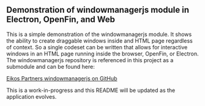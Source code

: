 ## Demonstration of windowmanagerjs module in Electron, OpenFin, and Web

This is a simple demonstration of the windowmanagerjs module.  It shows the ability to create draggable windows inside and HTML page regardless of context.  So a single codeset can be written that allows for interactive windows in an HTML page running inside the browser, OpenFin, or Electron.  The windowmanagerjs repository is referenced in this project as a submodule and can be found here:

<a target="_blank" href="https://github.com/EikosPartners/windowmanagerjs">Eikos Partners windowmanagerjs on GitHub</a>

This is a work-in-progress and this README will be updated as the application evolves.